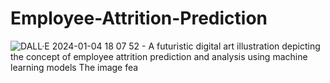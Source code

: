 # Employee-Attrition-Prediction
![DALL·E 2024-01-04 18 07 52 - A futuristic digital art illustration depicting the concept of employee attrition prediction and analysis using machine learning models  The image fea](https://github.com/ViswanathRajuIndukuri/Employee-Attrition-Prediction/assets/144731305/582df905-9902-45ac-a06b-2704e6d8203d)

